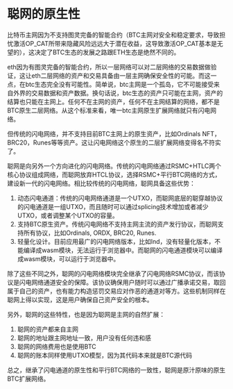 聪网的原生性
====

比特币主网因为不支持图灵完备的智能合约（BTC主网对安全和稳定要求，导致担忧激活OP_CAT所带来隐藏风险远远大于潜在收益，这导致激活OP_CAT基本是无望的），这决定了BTC生态的发展之路跟ETH生态是绝然不同的。

eth因为有图灵完备的智能合约，所以一层网络可以对二层网络的交易数据做验证，这让eth二层网络的资产和交易具备由一层主网确保安全性的可能。而这一点，在btc生态完全没有可能性。简单说，btc主网是一个孤岛，它不可能接受来自外界的交易数据和资产数据。换句话说，btc生态的资产只可能在主网，资产的结算也只能在主网上。任何不在主网的资产，任何不在主网结算的网络，都不是BTC原生二层网络。从这个标准来看，唯一btc主网原生扩展网络就只有闪电网络。

但传统的闪电网络，并不支持目前BTC主网上的原生资产，比如Ordinals NFT，BRC20，Runes等等资产。这让闪电网络这个原生的二层扩展网络变得名不符实了。

聪网是向另外一个方向进化的闪电网络。传统的闪电网络通过RSMC+HTLC两个核心协议组成网络，而聪网放弃HTCL协议，选择RSMC+平行BTC网络的方式，建设新一代的闪电网络。相比较传统的闪电网络，聪网具备这些优势：
1. 动态闪电通道：传统的闪电网络通道是一个UTXO，而聪网底层的聪穿越协议的闪电通道是一组UTXO，而且随时可以通过splicing技术增加或者减少UTXO，或者调整某个UTXO的容量。
2. 支持BTC原生资产。传统闪电网络不支持主网主流的资产发行协议，而聪网支持所有协议，比如Ordinals, ORDX, BRC20, Runes.
3. 轻量化设计。目前应用最广的闪电网络版本，比如lnd，没有轻量化版本，不能编译成wasm模块，无法运行于浏览器中。而聪网的闪电通道模块可以编译成wasm模块，可以运行于浏览器中。

除了这些不同之外，聪网的闪电网络模块完全继承了闪电网络RSMC协议，而该协议是闪电网络通道安全的保障。该协议确保用户随时可以通过广播承诺交易，取回属于自己的资产，也有能力构造惩罚交易应对作恶的通道对等方。这些机制同样在聪网上得以实现，这是用户确保自己资产安全的根本。

另外，聪网的这些特性，也是因为聪网是主网的自然扩展：
1. 聪网的资产都来自主网
2. 聪网的地址跟主网地址一致，用户没有任何违和感
3. 聪网的网络费用也是使用BTC
4. 聪网的账本同样使用UTXO模型，因为其代码本来就是BTC源代码

总之，继承了闪电通道的原生性和平行BTC网络的一致性，聪网是原汁原味的原生BTC扩展网络。